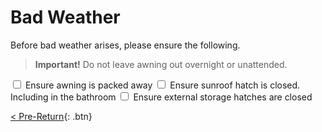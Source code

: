 <link href="../styles/custom.css" rel="stylesheet" />

# Bad Weather
Before bad weather arises, please ensure the following.

> **Important!** Do not leave awning out overnight or unattended.

<label for="awning" class="top"> <input type="checkbox" id="awning" /> Ensure awning is packed away</label>
<label for="sunroof" class="alt"> <input type="checkbox" id="sunroof" /> Ensure sunroof hatch is closed. Including in the bathroom</label>
<label for="storage"> <input type="checkbox" id="storage" /> Ensure external storage hatches are closed</label>

[< Pre-Return](pre-return.md){: .btn}